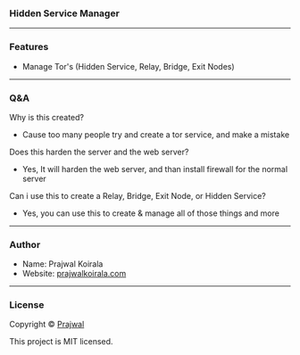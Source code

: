 ### Hidden Service Manager

---
### Features
- Manage Tor's (Hidden Service, Relay, Bridge, Exit Nodes)

---
### Q&A

Why is this created?
- Cause too many people try and create a tor service, and make a mistake

Does this harden the server and the web server?
- Yes, It will harden the web server, and than install firewall for the normal server

Can i use this to create a Relay, Bridge, Exit Node, or Hidden Service?
- Yes, you can use this to create & manage all of those things and more

---
### Author

* Name: Prajwal Koirala
* Website: [prajwalkoirala.com](https://www.prajwalkoirala.com)

---
### License

Copyright © [Prajwal](https://github.com/prajwal-koirala)

This project is MIT licensed.

